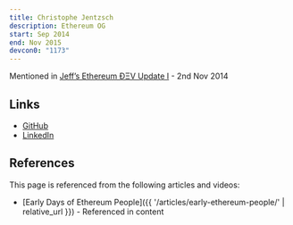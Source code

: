 ```yaml
---
title: Christophe Jentzsch
description: Ethereum OG
start: Sep 2014
end: Nov 2015
devcon0: "1173"
---
```


Mentioned in [Jeff’s Ethereum ÐΞV Update I](https://blog.ethereum.org/2014/11/02/jeffs-ethereum-dev-update) - 2nd Nov 2014

## Links
- [GitHub](https://github.com/CJentzsch)
- [LinkedIn](https://www.linkedin.com/in/cjentzsch/)

## References

This page is referenced from the following articles and videos:

- [Early Days of Ethereum People]({{ '/articles/early-ethereum-people/' | relative_url }}) - Referenced in content
